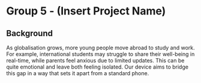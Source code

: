 # Group 5 - (Insert Project Name)

## Background 
As globalisation grows, more young people move abroad to study and work. For example, international students may struggle to share their well-being in real-time, while parents feel anxious due to limited updates. This can be quite emotional and leave both feeling isolated. Our device aims to bridge this gap in a way that sets it apart from a standard phone. 